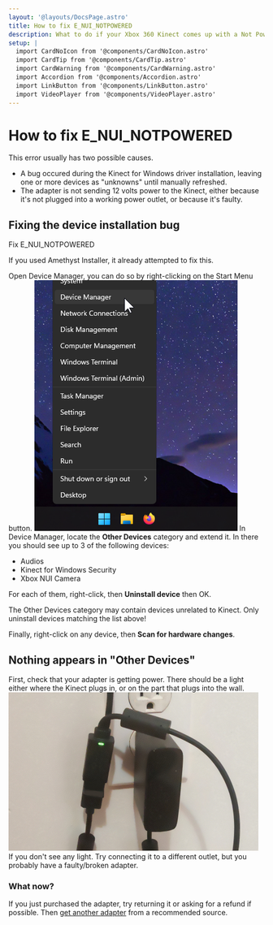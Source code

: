 ```yaml
---
layout: '@layouts/DocsPage.astro'
title: How to fix E_NUI_NOTPOWERED
description: What to do if your Xbox 360 Kinect comes up with a Not Powered error
setup: | 
  import CardNoIcon from '@components/CardNoIcon.astro'
  import CardTip from '@components/CardTip.astro'
  import CardWarning from '@components/CardWarning.astro'
  import Accordion from '@components/Accordion.astro'
  import LinkButton from '@components/LinkButton.astro'
  import VideoPlayer from '@components/VideoPlayer.astro'
---
```

# How to fix E_NUI_NOTPOWERED
This error usually has two possible causes.
- A bug occured during the Kinect for Windows driver installation, leaving one or more devices as "unknowns" until manually refreshed.
- The adapter is not sending 12 volts power to the Kinect, either because it's not plugged into a working power outlet, or because it's faulty.

## Fixing the device installation bug

<LinkButton href="amethyst://notpowered">Fix E_NUI_NOTPOWERED</LinkButton>

<CardTip title="When using Amethyst Installer">
If you used Amethyst Installer, it already attempted to fix this.
</CardTip>

Open Device Manager, you can do so by right-clicking on the Start Menu button.
![right-clicking on start](/en/img/device-manager-poweruser-menu.png)
In Device Manager, locate the **Other Devices** category and extend it.
In there you should see up to 3 of the following devices:
- Audios
- Kinect for Windows Security
- Xbox NUI Camera

For each of them, right-click, then **Uninstall device** then OK.

<CardWarning title="Don't uninstall anything else!">
The Other Devices category may contain devices unrelated to Kinect. Only uninstall devices matching the list above!
</CardWarning>

Finally, right-click on any device, then **Scan for hardware changes**.
<Accordion title="Video instructions">
<VideoPlayer src="/en/video/notpowered.mp4" />
</Accordion>

## Nothing appears in "Other Devices"
First, check that your adapter is getting power. There should be a light either where the Kinect plugs in, or on the part that plugs into the wall.
![360 adapter light placement](/shared/img/360-adapter-light.jpg)
If you don't see any light. Try connecting it to a different outlet, but you probably have a faulty/broken adapter.
### What now?
If you just purchased the adapter, try returning it or asking for a refund if possible. Then [get another adapter](/en/buying-kinect#5) from a recommended source.